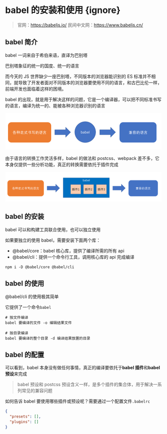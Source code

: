 # babel 的安装和使用 {ignore}

> 官网：https://babeljs.io/
> 民间中文网：https://www.babeljs.cn/

## babel 简介

babel 一词来自于希伯来语，直译为巴别塔

巴别塔象征的统一的国度、统一的语言

而今天的 JS 世界缺少一座巴别塔，不同版本的浏览器能识别的 ES 标准并不相同，就导致了开发者面对不同版本的浏览器要使用不同的语言，和古巴比伦一样，前端开发也面临着这样的困境。

babel 的出现，就是用于解决这样的问题，它是一个编译器，可以把不同标准书写的语言，编译为统一的、能被各种浏览器识别的语言

![](assets/2020-02-07-10-25-56.png)

由于语言的转换工作灵活多样，babel 的做法和 postcss、webpack 差不多，它本身仅提供一些分析功能，真正的转换需要依托于插件完成

![](assets/2020-02-07-10-27-30.png)

## babel 的安装

babel 可以和构建工具联合使用，也可以独立使用

如果要独立的使用 babel，需要安装下面两个库：

- @babel/core：babel 核心库，提供了编译所需的所有 api
- @babel/cli：提供一个命令行工具，调用核心库的 api 完成编译

```shell
npm i -D @babel/core @babel/cli
```

## babel 的使用

@babel/cli 的使用极其简单

它提供了一个命令`babel`

```shell
# 按文件编译
babel 要编译的文件 -o 编辑结果文件

# 按目录编译
babel 要编译的整个目录 -d 编译结果放置的目录
```

## babel 的配置

可以看到，babel 本身没有做任何事情，真正的编译要依托于**babel 插件**和**babel 预设**来完成

> babel 预设和 postcss 预设含义一样，是多个插件的集合体，用于解决一系列常见的兼容问题

如何告诉 babel 要使用哪些插件或预设呢？需要通过一个配置文件`.babelrc`

```json
{
  "presets": [],
  "plugins": []
}
```
